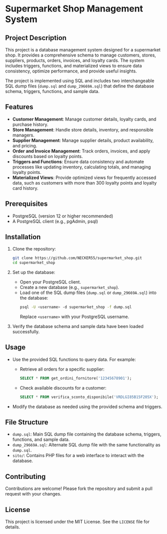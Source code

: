 # Supermarket Shop Management System

## Project Description

This project is a database management system designed for a supermarket shop. It provides a comprehensive schema to manage customers, stores, suppliers, products, orders, invoices, and loyalty cards. The system includes triggers, functions, and materialized views to ensure data consistency, optimize performance, and provide useful insights.

The project is implemented using SQL and includes two interchangeable SQL dump files (`dump.sql` and `dump_29669A.sql`) that define the database schema, triggers, functions, and sample data.

## Features

- **Customer Management**: Manage customer details, loyalty cards, and purchase history.
- **Store Management**: Handle store details, inventory, and responsible managers.
- **Supplier Management**: Manage supplier details, product availability, and pricing.
- **Order and Invoice Management**: Track orders, invoices, and apply discounts based on loyalty points.
- **Triggers and Functions**: Ensure data consistency and automate processes like updating inventory, calculating totals, and managing loyalty points.
- **Materialized Views**: Provide optimized views for frequently accessed data, such as customers with more than 300 loyalty points and loyalty card history.

## Prerequisites

- PostgreSQL (version 12 or higher recommended)
- A PostgreSQL client (e.g., pgAdmin, psql)

## Installation

1. Clone the repository:
   ```bash
   git clone https://github.com/NECKER55/supermarket_shop.git
   cd supermarket_shop
   ```

2. Set up the database:
   - Open your PostgreSQL client.
   - Create a new database (e.g., `supermarket_shop`).
   - Load one of the SQL dump files (`dump.sql` or `dump_29669A.sql`) into the database:
     ```bash
     psql -U <username> -d supermarket_shop -f dump.sql
     ```
     Replace `<username>` with your PostgreSQL username.

3. Verify the database schema and sample data have been loaded successfully.

## Usage

- Use the provided SQL functions to query data. For example:
  - Retrieve all orders for a specific supplier:
    ```sql
    SELECT * FROM get_ordini_fornitore('12345678901');
    ```
  - Check available discounts for a customer:
    ```sql
    SELECT * FROM verifica_sconto_disponibile('VRDLGI85B15F205X');
    ```

- Modify the database as needed using the provided schema and triggers.

## File Structure

- `dump.sql`: Main SQL dump file containing the database schema, triggers, functions, and sample data.
- `dump_29669A.sql`: Alternate SQL dump file with the same functionality as `dump.sql`.
- `sito/`: Contains PHP files for a web interface to interact with the database.

## Contributing

Contributions are welcome! Please fork the repository and submit a pull request with your changes.

## License

This project is licensed under the MIT License. See the `LICENSE` file for details.